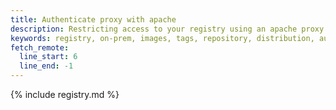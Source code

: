 ```yaml
---
title: Authenticate proxy with apache
description: Restricting access to your registry using an apache proxy
keywords: registry, on-prem, images, tags, repository, distribution, authentication, proxy, apache, httpd, TLS, recipe, advanced
fetch_remote:
  line_start: 6
  line_end: -1
---
```


{% include registry.md %}
